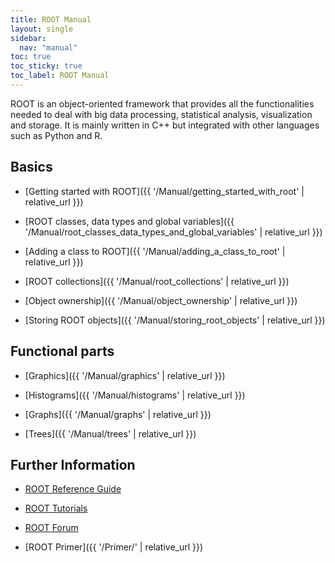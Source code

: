 ```yaml
---
title: ROOT Manual
layout: single
sidebar:
  nav: "manual"
toc: true
toc_sticky: true
toc_label: ROOT Manual
---
```


ROOT is an object-oriented framework that provides all the functionalities needed to deal
with big data processing, statistical analysis, visualization and storage. It is mainly
written in C++ but integrated with other languages such as Python and R.

## Basics

  - [Getting started with ROOT]({{ '/Manual/getting_started_with_root' | relative_url }})

  - [ROOT classes, data types and global variables]({{ '/Manual/root_classes_data_types_and_global_variables' | relative_url }})

  - [Adding a class to ROOT]({{ '/Manual/adding_a_class_to_root' | relative_url }})

  - [ROOT collections]({{ '/Manual/root_collections' | relative_url }})

  - [Object ownership]({{ '/Manual/object_ownership' | relative_url }})

  - [Storing ROOT objects]({{ '/Manual/storing_root_objects' | relative_url }})


## Functional parts

  - [Graphics]({{ '/Manual/graphics' | relative_url }})

  - [Histograms]({{ '/Manual/histograms' | relative_url }})

  - [Graphs]({{ '/Manual/graphs' | relative_url }})

  - [Trees]({{ '/Manual/trees' | relative_url }})

## Further Information

  - [ROOT Reference Guide](https://root.cern/doc/master/)

  - [ROOT Tutorials](https://root.cern/doc/master/group__Tutorials.html)

  - [ROOT Forum](https://root-forum.cern.ch/)

  - [ROOT Primer]({{ '/Primer/' | relative_url }})